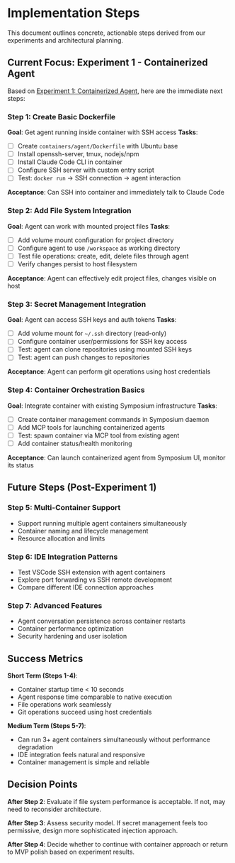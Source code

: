 # Implementation Steps

This document outlines concrete, actionable steps derived from our experiments and architectural planning.

## Current Focus: Experiment 1 - Containerized Agent

Based on [Experiment 1: Containerized Agent](./experiments/experiment-1-containerized-agent.md), here are the immediate next steps:

### Step 1: Create Basic Dockerfile
**Goal**: Get agent running inside container with SSH access
**Tasks**:
- [ ] Create `containers/agent/Dockerfile` with Ubuntu base
- [ ] Install openssh-server, tmux, nodejs/npm  
- [ ] Install Claude Code CLI in container
- [ ] Configure SSH server with custom entry script
- [ ] Test: `docker run` → SSH connection → agent interaction

**Acceptance**: Can SSH into container and immediately talk to Claude Code

### Step 2: Add File System Integration
**Goal**: Agent can work with mounted project files
**Tasks**:
- [ ] Add volume mount configuration for project directory
- [ ] Configure agent to use `/workspace` as working directory
- [ ] Test file operations: create, edit, delete files through agent
- [ ] Verify changes persist to host filesystem

**Acceptance**: Agent can effectively edit project files, changes visible on host

### Step 3: Secret Management Integration  
**Goal**: Agent can access SSH keys and auth tokens
**Tasks**:
- [ ] Add volume mount for `~/.ssh` directory (read-only)
- [ ] Configure container user/permissions for SSH key access
- [ ] Test: agent can clone repositories using mounted SSH keys
- [ ] Test: agent can push changes to repositories

**Acceptance**: Agent can perform git operations using host credentials

### Step 4: Container Orchestration Basics
**Goal**: Integrate container with existing Symposium infrastructure
**Tasks**:
- [ ] Create container management commands in Symposium daemon
- [ ] Add MCP tools for launching containerized agents
- [ ] Test: spawn container via MCP tool from existing agent
- [ ] Add container status/health monitoring

**Acceptance**: Can launch containerized agent from Symposium UI, monitor its status

## Future Steps (Post-Experiment 1)

### Step 5: Multi-Container Support
- Support running multiple agent containers simultaneously
- Container naming and lifecycle management
- Resource allocation and limits

### Step 6: IDE Integration Patterns
- Test VSCode SSH extension with agent containers
- Explore port forwarding vs SSH remote development
- Compare different IDE connection approaches

### Step 7: Advanced Features
- Agent conversation persistence across container restarts
- Container performance optimization
- Security hardening and user isolation

## Success Metrics

**Short Term (Steps 1-4)**:
- Container startup time < 10 seconds
- Agent response time comparable to native execution
- File operations work seamlessly
- Git operations succeed using host credentials

**Medium Term (Steps 5-7)**:  
- Can run 3+ agent containers simultaneously without performance degradation
- IDE integration feels natural and responsive
- Container management is simple and reliable

## Decision Points

**After Step 2**: Evaluate if file system performance is acceptable. If not, may need to reconsider architecture.

**After Step 3**: Assess security model. If secret management feels too permissive, design more sophisticated injection approach.

**After Step 4**: Decide whether to continue with container approach or return to MVP polish based on experiment results.